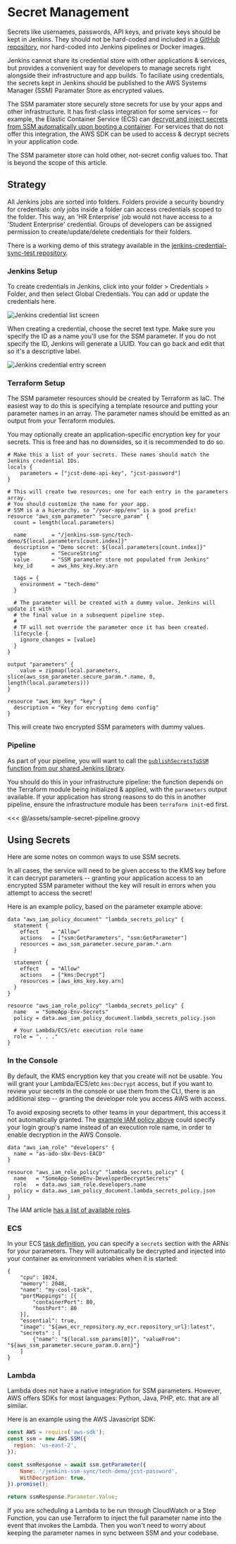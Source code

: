 # Secret Management
Secrets like usernames, passwords, API keys, and private keys should be kept in Jenkins. They should not be hard-coded and included in a [GitHub repository](../github/policies.md#secrets), nor hard-coded into Jenkins pipelines or Docker images. 

Jenkins cannot share its credential store with other applications & services, but provides a convenient way for developers to manage secrets right alongside their infrastructure and app builds. To faciliate using credentials, the secrets kept in Jenkins should be published to the AWS Systems Manager (SSM) Paramater Store as encrypted values.

The SSM paramater store securely store secrets for use by your apps and other infrastructure. It has first-class integration for some services -- for example, the Elastic Container Service (ECS) can [decrypt and inject secrets from SSM automatically upon booting a container](https://docs.aws.amazon.com/AmazonECS/latest/developerguide/specifying-sensitive-data.html). For services that do not offer this integration, the AWS SDK can be used to access & decrypt secrets in your application code.

The SSM parameter store can hold other, not-secret config values too. That is beyond the scope of this article.

## Strategy
All Jenkins jobs are sorted into folders. Folders provide a security boundry for credentials: *only* jobs inside a folder can access credentials scoped to the folder. This way, an 'HR Enterprise' job would not have access to a 'Student Enterprise' credential. Groups of developers can be assigned permission to create/update/delete credentials for their folders.

There is a working demo of this strategy available in the [jenkins-credential-sync-test repository](https://github.com/NIT-Administrative-Systems/jenkins-credential-sync-test).

### Jenkins Setup
To create credentials in Jenkins, click into your folder > Credentials > Folder, and then select Global Credentials. You can add or update the credentials here.

![Jenkins credential list screen](../assets/jenkins-cred-list.png)

When creating a credential, choose the secret text type. Make sure you specify the ID as a name you'll use for the SSM parameter. If you do not specify the ID, Jenkins will generate a UUID. You can go back and edit that so it's a descriptive label.

![Jenkins credential entry screen](../assets/jenkins-cred-entry.png)

### Terraform Setup
The SSM parameter resources should be created by Terraform as IaC. The easiest way to do this is specifying a template resource and putting your parameter names in an array. The parameter names should be emitted as an output from your Terraform modules.

You may optionally create an application-specific encryption key for your secrets. This is free and has no downsides, so it is recommended to do so.

```hcl
# Make this a list of your secrets. These names should match the Jenkins credential IDs.
locals {
    parameters = ["jcst-demo-api-key", "jcst-password"]
}

# This will create two resources; one for each entry in the parameters array.
# You should customize the name for your app. 
# SSM is a a hierarchy, so "/your-app/env" is a good prefix!
resource "aws_ssm_parameter" "secure_param" {
  count = length(local.parameters)

  name        = "/jenkins-ssm-sync/tech-demo/${local.parameters[count.index]}"
  description = "Demo secret: ${local.parameters[count.index]}"
  type        = "SecureString"
  value       = "SSM parameter store not populated from Jenkins"
  key_id      = aws_kms_key.key.arn

  tags = {
    environment = "tech-demo"
  }

  # The parameter will be created with a dummy value. Jenkins will update it with 
  # the final value in a subsequent pipeline step.
  #
  # TF will not override the parameter once it has been created.
  lifecycle {
    ignore_changes = [value]
  }
}

output "parameters" {
    value = zipmap(local.parameters, slice(aws_ssm_parameter.secure_param.*.name, 0, length(local.parameters)))
}

resource "aws_kms_key" "key" {
  description = "Key for encrypting demo config"
}
```

This will create two encrypted SSM parameters with dummy values. 

### Pipeline
As part of your pipeline, you will want to call the [`publishSecretsToSSM` function from our shared Jenkins library](../ci-cd/shared-libs.md). 

You should do this in your infrastructure pipeline: the function depends on the Terraform module being initialized & applied, with the `parameters` output available. If your application has strong reasons to do this in another pipeline, ensure the infrastructure module has been `terraform init`-ed first.

<<< @/assets/sample-secret-pipeline.groovy

## Using Secrets
Here are some notes on common ways to use SSM secrets.

In all cases, the service will need to be given access to the KMS key before it can decrypt parameters -- granting your application access to an encrypted SSM parameter without the key will result in errors when you attempt to access the secret!

Here is an example policy, based on the parameter example above:

```hcl
data "aws_iam_policy_document" "lambda_secrets_policy" {
  statement {
    effect    = "Allow"
    actions   = ["ssm:GetParameters", "ssm:GetParameter"]
    resources = aws_ssm_parameter.secure_param.*.arn
  }

  statement {
    effect    = "Allow"
    actions   = ["kms:Decrypt"]
    resources = [aws_kms_key.key.arn]
  }
}

resource "aws_iam_role_policy" "lambda_secrets_policy" {
  name   = "SomeApp-Env-Secrets"
  policy = data.aws_iam_policy_document.lambda_secrets_policy.json

  # Your Lambda/ECS/etc execution role name
  role = ". . ."
}
```

### In the Console
By default, the KMS encryption key that you create will not be usable. You will grant your Lambda/ECS/etc `kms:Decrypt` access, but if you want to review your secrets in the console or use them from the CLI, there is an additional step -- granting the developer role you access AWS with access.

To avoid exposing secrets to other teams in your department, this access it not automatically granted. The [example IAM policy above](#using-secrets) could specify your login group's name instead of an execution role name, in order to enable decryption in the AWS Console.

```hcl
data "aws_iam_role" "developers" {
  name = "as-ado-sbx-Devs-EACD"
}

resource "aws_iam_role_policy" "lambda_secrets_policy" {
  name   = "SomeApp-SomeEnv-DeveloperDecryptSecrets"
  role   = data.aws_iam_role.developers.name
  policy = data.aws_iam_policy_document.lambda_secrets_policy.json
}
```

The IAM article [has a list of available roles](./iam.md#developer-roles).

### ECS
In your ECS [task definition](https://docs.aws.amazon.com/AmazonECS/latest/developerguide/task_definition_parameters.html), you can specify a `secrets` section with the ARNs for your parameters. They will automatically be decrypted and injected into your container as environment variables when it is started:

```json{11-13}
{
    "cpu": 1024,
    "memory": 2048,
    "name": "my-cool-task",
    "portMappings": [{
        "containerPort": 80,
        "hostPort": 80
    }],
    "essential": true,
    "image": "${aws_ecr_repository.my_ecr.repository_url}:latest",
    "secrets" : [
        {"name": "${local.ssm_params[0]}", "valueFrom": "${aws_ssm_parameter.secure_param.0.arn}"}
    ]
}
```

### Lambda
Lambda does not have a native integration for SSM parameters. However, AWS offers SDKs for most languages: Python, Java, PHP, etc. that are all similar. 

Here is an example using the AWS Javascript SDK:

```js
const AWS = require('aws-sdk');
const ssm = new AWS.SSM({
  region: 'us-east-2',
});

const ssmResponse = await ssm.getParameter({
    Name: '/jenkins-ssm-sync/tech-demo/jcst-password',
    WithDecryption: true,
}).promise();

return ssmResponse.Parameter.Value;
```

If you are scheduling a Lambda to be run through CloudWatch or a Step Function, you can use Terraform to inject the full parameter name into the event that invokes the Lambda. Then you won't need to worry about keeping the parameter names in sync between SSM and your codebase.
